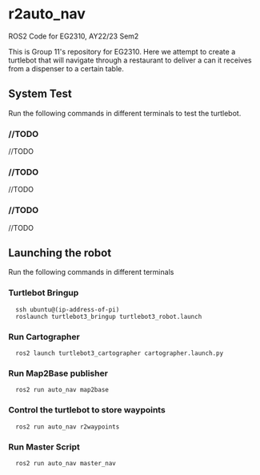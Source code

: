 # r2auto_nav
ROS2 Code for EG2310, AY22/23 Sem2

This is Group 11's repository for EG2310. Here we attempt to create a turtlebot that will navigate through a restaurant to deliver a can it receives from a dispenser to a certain table.

 
## System Test
Run the following commands in different terminals to test the turtlebot.

### //TODO
  //TODO
### //TODO
  //TODO
### //TODO
  //TODO

## Launching the robot

Run the following commands in different terminals
### Turtlebot Bringup
```
  ssh ubuntu@(ip-address-of-pi)
  roslaunch turtlebot3_bringup turtlebot3_robot.launch
```
### Run Cartographer
```
  ros2 launch turtlebot3_cartographer cartographer.launch.py
```
### Run Map2Base publisher
```
  ros2 run auto_nav map2base
```
### Control the turtlebot to store waypoints
```
  ros2 run auto_nav r2waypoints
```
### Run Master Script
```
  ros2 run auto_nav master_nav
```


  


